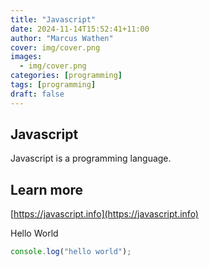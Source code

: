 ```yaml
---
title: "Javascript"
date: 2024-11-14T15:52:41+11:00
author: "Marcus Wathen"
cover: img/cover.png
images:
  - img/cover.png
categories: [programming]
tags: [programming]
draft: false
---
```


## Javascript

Javascript is a programming language.

## Learn more

[https://javascript.info](https://javascript.info)

Hello World

```js
console.log("hello world");
```
